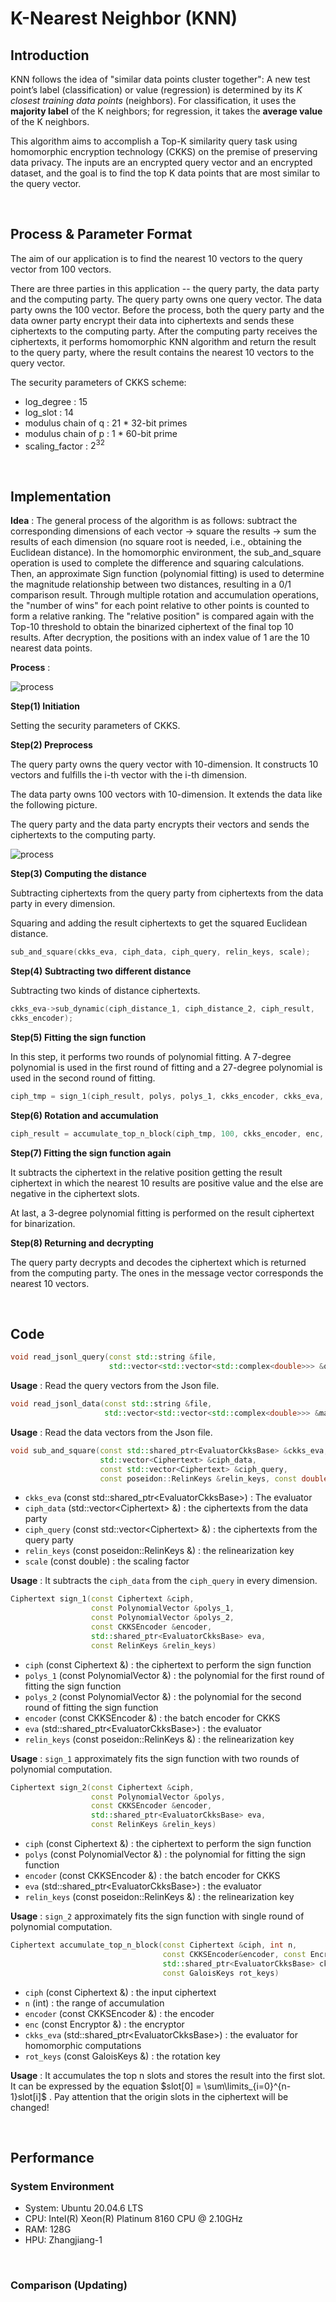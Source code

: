 # K-Nearest Neighbor (KNN)



## Introduction

KNN follows the idea of "similar data points cluster together": A new test point’s label (classification) or value (regression) is determined by its *K closest training data points* (neighbors). For classification, it uses the **majority label** of the K neighbors; for regression, it takes the **average value** of the K neighbors.



This algorithm aims to accomplish a Top-K similarity query task using homomorphic encryption technology (CKKS) on the premise of preserving data privacy. The inputs are an encrypted query vector and an encrypted dataset, and the goal is to find the top K data points that are most similar to the query vector.

<br>



## Process & Parameter Format

The aim of our application is to find the nearest 10 vectors to the query vector from 100 vectors.



There are three parties in this application -- the query party, the data party and the computing party. The query party owns one query vector. The data party owns the 100 vector. Before the process, both the query party and the data owner party encrypt their data into ciphertexts and sends these ciphertexts to the computing party. After the computing party receives the ciphertexts, it performs homomorphic KNN algorithm and return the result to the query party, where the result contains the nearest 10 vectors to the query vector.



The security parameters of CKKS scheme:

* log_degree : 15
* log_slot : 14
* modulus chain of q : 21 * 32-bit primes
* modulus chain of p : 1 * 60-bit prime
* scaling_factor : $2^{32}$

<br>



## Implementation

**Idea** : The general process of the algorithm is as follows: subtract the corresponding dimensions of each vector → square the results → sum the results of each dimension (no square root is needed, i.e., obtaining the Euclidean distance). In the homomorphic environment, the sub_and_square operation is used to complete the difference and squaring calculations. Then, an approximate Sign function (polynomial fitting) is used to determine the magnitude relationship between two distances, resulting in a 0/1 comparison result. Through multiple rotation and accumulation operations, the "number of wins" for each point relative to other points is counted to form a relative ranking. The "relative position" is compared again with the Top-10 threshold to obtain the binarized ciphertext of the final top 10 results. After decryption, the positions with an index value of 1 are the 10 nearest data points.



**Process** :

![process](../Image/Benchmark/KNN/process.png)





**Step(1) Initiation** 

Setting the security parameters of CKKS.



**Step(2) Preprocess**

The query party owns the query vector with 10-dimension. It constructs 10 vectors and fulfills the i-th vector with the i-th dimension.

The data party owns 100 vectors with 10-dimension. It extends the data like the following picture.

The query party and the data party encrypts their vectors and sends the ciphertexts to the computing party.



![process](../Image/Benchmark/KNN/preprocess.png)



**Step(3) Computing the distance**

Subtracting ciphertexts from the query party from ciphertexts from the data party in every dimension.

Squaring and adding the result ciphertexts to get the squared Euclidean distance.

```c++
sub_and_square(ckks_eva, ciph_data, ciph_query, relin_keys, scale);
```



**Step(4) Subtracting two different distance**

Subtracting two kinds of distance ciphertexts.

```c++
ckks_eva->sub_dynamic(ciph_distance_1, ciph_distance_2, ciph_result,
ckks_encoder);
```



**Step(5) Fitting the sign function**

In this step, it performs two rounds of polynomial fitting. A 7-degree polynomial is used in the first round of fitting and a 27-degree polynomial is used in the second round of fitting.

```c++
ciph_tmp = sign_1(ciph_result, polys, polys_1, ckks_encoder, ckks_eva, relin_keys, dec, enc, scale, rot_keys);
```



**Step(6) Rotation and accumulation**

```c++
ciph_result = accumulate_top_n_block(ciph_tmp, 100, ckks_encoder, enc, ckks_eva, rot_keys);
```



**Step(7) Fitting the sign function again**

It subtracts the ciphertext in the relative position getting the result ciphertext in which the nearest 10 results are positive value and the else are negative in the ciphertext slots.

At last, a 3-degree polynomial fitting is performed on the result ciphertext for binarization.



**Step(8) Returning and decrypting**

The query party decrypts and decodes the ciphertext which is returned from the computing party. The ones in the message vector corresponds the nearest 10 vectors.

<br>



## Code

```c++
void read_jsonl_query(const std::string &file,
                      std::vector<std::vector<std::complex<double>>> &query)
```

**Usage** : Read the query vectors from the Json file.



```c++
void read_jsonl_data(const std::string &file,
                     std::vector<std::vector<std::complex<double>>> &matrix_data)
```

**Usage** : Read the data vectors from the Json file.



```c++
void sub_and_square(const std::shared_ptr<EvaluatorCkksBase> &ckks_eva,
                    std::vector<Ciphertext> &ciph_data, 
                    const std::vector<Ciphertext> &ciph_query, 
                    const poseidon::RelinKeys &relin_keys, const double scale)
```

* `ckks_eva` (const std::shared_ptr\<EvaluatorCkksBase\>) : The evaluator
* `ciph_data` (std::vector\<Ciphertext\> &) : the ciphertexts from the data party
* `ciph_query` (const std::vector\<Ciphertext\> &) : the ciphertexts from the query party
* `relin_keys` (const poseidon::RelinKeys &) : the relinearization key
* `scale` (const double) : the scaling factor

**Usage** : It subtracts the `ciph_data` from the `ciph_query` in every dimension.



```c++
Ciphertext sign_1(const Ciphertext &ciph,
                  const PolynomialVector &polys_1,
                  const PolynomialVector &polys_2,
                  const CKKSEncoder &encoder,
                  std::shared_ptr<EvaluatorCkksBase> eva,
                  const RelinKeys &relin_keys)
```

* `ciph` (const Ciphertext &) : the ciphertext to perform the sign function
* `polys_1` (const PolynomialVector &) : the polynomial for the first round of fitting the sign function
* `polys_2` (const PolynomialVector &) : the polynomial for the second round of fitting the sign function
* `encoder` (const CKKSEncoder &) : the batch encoder for CKKS
* `eva` (std::shared_ptr\<EvaluatorCkksBase\>) : the evaluator
* `relin_keys` (const poseidon::RelinKeys &) : the relinearization key

**Usage** : `sign_1` approximately fits the sign function with two rounds of polynomial computation.



```c++
Ciphertext sign_2(const Ciphertext &ciph,
                  const PolynomialVector &polys,
                  const CKKSEncoder &encoder,
                  std::shared_ptr<EvaluatorCkksBase> eva,
                  const RelinKeys &relin_keys)
```

* `ciph` (const Ciphertext &) : the ciphertext to perform the sign function
* `polys` (const PolynomialVector &) : the polynomial for fitting the sign function
* `encoder` (const CKKSEncoder &) : the batch encoder for CKKS
* `eva` (std::shared_ptr\<EvaluatorCkksBase\>) : the evaluator
* `relin_keys` (const poseidon::RelinKeys &) : the relinearization key

**Usage** : `sign_2` approximately fits the sign function with single round of polynomial computation.



```c++
Ciphertext accumulate_top_n_block(const Ciphertext &ciph, int n, 
                                  const CKKSEncoder&encoder, const Encryptor &enc, 
                                  std::shared_ptr<EvaluatorCkksBase> ckks_eva, 
                                  const GaloisKeys rot_keys)
```

* `ciph` (const Ciphertext &) : the input ciphertext
* `n` (int) : the range of accumulation
* `encoder` (const CKKSEncoder &) : the encoder
* `enc` (const Encryptor &) : the encryptor
* `ckks_eva` (std::shared_ptr\<EvaluatorCkksBase>) : the evaluator for homomorphic computations
* `rot_keys` (const GaloisKeys &) : the rotation key

**Usage** : It accumulates the top n slots and stores the result into the first slot. It can be expressed by the equation $slot[0] = \sum\limits_{i=0}^{n-1}slot[i]$ . Pay attention that the origin slots in the ciphertext will be changed!

<br>



## Performance

### System Environment

* System: Ubuntu 20.04.6 LTS
* CPU: Intel(R) Xeon(R) Platinum 8160 CPU @ 2.10GHz
* RAM: 128G
* HPU: Zhangjiang-1

<br>

### Comparison (Updating)
